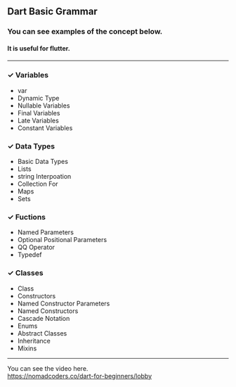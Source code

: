 ## Dart Basic Grammar

### You can see examples of the concept below.
#### It is useful for flutter.
---
### &check; Variables
- var
- Dynamic Type
- Nullable Variables
- Final Variables
- Late Variables
- Constant Variables

### &check; Data Types
- Basic Data Types
- Lists
- string  Interpoation
- Collection For
- Maps
- Sets

### &check; Fuctions
- Named Parameters
- Optional Positional Parameters
- QQ Operator
- Typedef

### &check; Classes
- Class
- Constructors
- Named Constructor Parameters
- Named Constructors 
- Cascade Notation
- Enums
- Abstract Classes
- Inheritance
- Mixins

---

You can see the video here.
<br>
https://nomadcoders.co/dart-for-beginners/lobby
